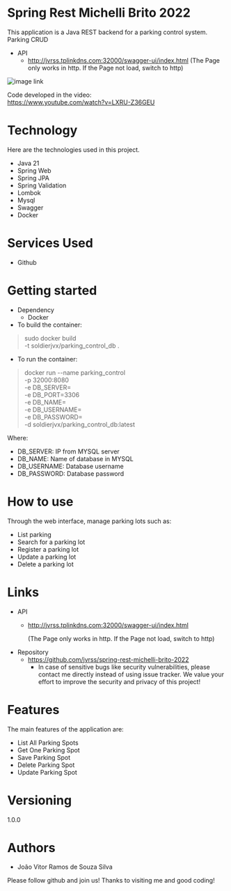 # Spring Rest Michelli Brito 2022
This application is a Java REST backend for a parking control system. Parking CRUD
- API
   - http://jvrss.tplinkdns.com:32000/swagger-ui/index.html
     (The Page only works in http. If the Page not load, switch to http)

![image link](http://i3.ytimg.com/vi/LXRU-Z36GEU/hqdefault.jpg)

Code developed in the video:\
https://www.youtube.com/watch?v=LXRU-Z36GEU

# Technology
Here are the technologies used in this project.
 - Java 21
 - Spring Web
 - Spring JPA
 - Spring Validation
 - Lombok
 - Mysql
 - Swagger
 - Docker

# Services Used
 - Github

# Getting started
 - Dependency
   - Docker
 - To build the container:
> sudo docker build \
   -t soldierjvx/parking_control_db .
 - To run the container:
> docker run --name parking_control \
-p 32000:8080 \
-e DB_SERVER= \
-e DB_PORT=3306 \
-e DB_NAME= \
-e DB_USERNAME= \
-e DB_PASSWORD= \
-d soldierjvx/parking_control_db:latest

Where:
 - DB_SERVER: IP from MYSQL server
 - DB_NAME: Name of database in MYSQL
 - DB_USERNAME: Database username
 - DB_PASSWORD: Database password

# How to use
Through the web interface, manage parking lots such as:
- List parking
- Search for a parking lot
- Register a parking lot
- Update a parking lot
- Delete a parking lot

# Links
 - API
   - http://jvrss.tplinkdns.com:32000/swagger-ui/index.html

     (The Page only works in http. If the Page not load, switch to http)
 - Repository
   - https://github.com/jvrss/spring-rest-michelli-brito-2022
     - In case of sensitive bugs like security vulnerabilities, please contact me directly instead of using issue tracker. We value your effort to improve the security and privacy of this project!

# Features
The main features of the application are:
 - List All Parking Spots
 - Get One Parking Spot
 - Save Parking Spot
 - Delete Parking Spot
 - Update Parking Spot

# Versioning
1.0.0

# Authors
 - João Vitor Ramos de Souza Silva

Please follow github and join us! Thanks to visiting me and good coding!
